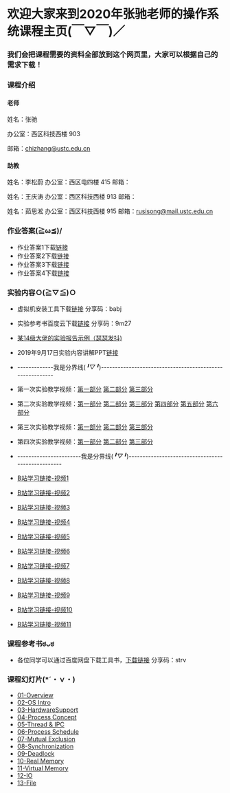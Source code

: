#      欢迎大家来到2020年张驰老师的操作系统课程主页(￣▽￣)／
###    我们会把课程需要的资料全部放到这个网页里，大家可以根据自己的需求下载！

### 课程介绍

#### 老师
姓名：张驰 

办公室：西区科技西楼 903

邮箱：chizhang@ustc.edu.cn

#### 助教
姓名：李松蔚
办公室：西区电四楼 415
邮箱：

姓名：王庆涛
办公室：西区科技西楼 913
邮箱：

姓名：茹思淞
办公室：西区科技西楼 915
邮箱：rusisong@mail.ustc.edu.cn


### 作业答案(≧ω≦)/
* 作业答案1下载[链接](https://github.com/SiSongRu/Operating-System-2020/blob/master/Homework/Homework-1-Part%25201.rar "Title")
* 作业答案2下载[链接](https://github.com/SiSongRu/Operating-System-2020//blob/master/Homework/Homwork-1.rar "Title")
* 作业答案3下载[链接](https://github.com/SiSongRu/Operating-System-2020/blob/master/Homework/Honework-2.rar "Title")
* 作业答案4下载[链接](https://github.com/SiSongRu/Operating-System-2020/blob/master/Homework/homework%20summary.zip "Title")



### 实验内容Ｏ(≧▽≦)Ｏ

* 虚拟机安装工具下载[链接](https://pan.baidu.com/s/1gRavuxQPG9IkbA9p9bjRHA "Title") 分享码：babj
* 实验参考书百度云下载[链接](https://pan.baidu.com/s/1sYXX7bf7w_HFtVfU0nBxgg "Title") 分享码：9m27
* [某14级大佬的实验报告示例（瑟瑟发抖)](https://github.com/ljw1006/Operating-System-2019/blob/master/Experiments/Example-lab1-report.7z "Title")
* 2019年9月17日实验内容讲解PPT[链接](https://github.com/SiSongRu/Operating-System-2020/blob/master/Experiments/实验.pptx "Title")

* -------------我是分界线(*╹▽╹*)---------------------------------------------------------

* 第一次实验教学视频：[第一部分](https://www.bilibili.com/video/av32411771/?p=1 "Title") [第二部分](https://www.bilibili.com/video/av32411771/?p=2 "Title") [第三部分](https://www.bilibili.com/video/av32411771/?p=3 "Title")
* 第二次实验教学视频：[第一部分](https://www.bilibili.com/video/av32411771/?p=4 "Title") [第二部分](https://www.bilibili.com/video/av32411771/?p=5 "Title") [第三部分](https://www.bilibili.com/video/av32411771/?p=6 "Title") [第四部分](https://www.bilibili.com/video/av32411771/?p=7 "Title") [第五部分](https://www.bilibili.com/video/av32411771/?p=8 "Title") [第六部分](https://www.bilibili.com/video/av32411771/?p=9 "Title")
* 第三次实验教学视频：[第一部分](https://www.bilibili.com/video/av32411771/?p=10 "Title") [第二部分](https://www.bilibili.com/video/av32411771/?p=11 "Title") [第三部分](https://www.bilibili.com/video/av32411771/?p=12 "Title")
* 第四次实验教学视频：[第一部分](https://www.bilibili.com/video/av32411771/?p=13 "Title") [第二部分](https://www.bilibili.com/video/av32411771/?p=14 "Title") [第三部分](https://www.bilibili.com/video/av32411771/?p=15 "Title")



* -----------------------我是分界线(*╹▽╹*)--------------------------------------------------

* [B站学习链接-视频1](https://www.bilibili.com/video/av65832092/ "Title")
* [B站学习链接-视频2](https://www.bilibili.com/video/av65832092/?p=2 "Title")
* [B站学习链接-视频3](https://www.bilibili.com/video/av65832092/?p=3 "Title")
* [B站学习链接-视频4](https://www.bilibili.com/video/av65832092/?p=4 "Title")
* [B站学习链接-视频5](https://www.bilibili.com/video/av65832092/?p=5 "Title")
* [B站学习链接-视频6](https://www.bilibili.com/video/av65832092/?p=6 "Title")
* [B站学习链接-视频7](https://www.bilibili.com/video/av65832092/?p=7 "Title")
* [B站学习链接-视频8](https://www.bilibili.com/video/av65832092/?p=8 "Title")
* [B站学习链接-视频9](https://www.bilibili.com/video/av65832092/?p=9 "Title")
* [B站学习链接-视频10](https://www.bilibili.com/video/av65832092/?p=10 "Title")
* [B站学习链接-视频11](https://www.bilibili.com/video/av65832092/?p=11 "Title")




### 课程参考书ಠᴗಠ 

* 各位同学可以通过百度网盘下载工具书，[下载链接]( https://pan.baidu.com/s/1WuxQQIzvXo_aaq_tMGuRPA "Title") 分享码：strv






### 课程幻灯片(*´・ｖ・)

* [01-Overview](https://github.com/SiSongRu/Operating-System-2020/blob/master/Lecture%20Slides/01-Overview.7z "Title")
* [02-OS Intro](https://github.com/SiSongRu/Operating-System-2020/blob/master/Lecture%20Slides/02-OS%20Intro.7z "Title")
* [03-HardwareSupport](https://github.com/SiSongRu/Operating-System-2020/blob/master/Lecture%20Slides/03-HardwareSupport.7z "Title")
* [04-Process Concept](https://github.com/SiSongRu/Operating-System-2020/blob/master/Lecture%20Slides/04-Process%20Concept.7z "Title")
* [05-Thread & IPC](https://github.com/SiSongRu/Operating-System-2020/blob/master/Lecture%20Slides/05-Thread%20%26%20IPC.7z "Title")
* [06-Process Schedule](https://github.com/SiSongRu/Operating-System-2020/blob/master/Lecture%20Slides/06-Process%20Schedule.7z "Title")
* [07-Mutual Exclusion](https://github.com/SiSongRu/Operating-System-2020/blob/master/Lecture%20Slides/07-Mutual%20Exclusion.7z "Title")
* [08-Synchronization](https://github.com/SiSongRu/Operating-System-2020/blob/master/Lecture%20Slides/08-Synchronization.7z "Title")
* [09-Deadlock](https://github.com/SiSongRu/Operating-System-2020/blob/master/Lecture%20Slides/09-Deadlock.7z "Title")
* [10-Real Memory](https://github.com/SiSongRu/Operating-System-2020/blob/master/Lecture%20Slides/10-Real%20Memory.7z "Title")
* [11-Virtual Memory](https://github.com/SiSongRu/Operating-System-2020/blob/master/Lecture%20Slides/11-Virtual%20Memory.7z "Title")
* [12-IO](https://github.com/SiSongRu/Operating-System-2020/blob/master/Lecture%20Slides/12-IO.7z "Title")
* [13-File](https://github.com/SiSongRu/Operating-System-2020/blob/master/Lecture%20Slides/13-File.7z "Title")


